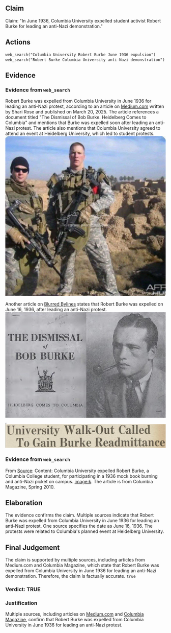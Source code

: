 ## Claim
Claim: "In June 1936, Columbia University expelled student activist Robert Burke for leading an anti-Nazi demonstration."

## Actions
```
web_search("Columbia University Robert Burke June 1936 expulsion")
web_search("Robert Burke Columbia University anti-Nazi demonstration")
```

## Evidence
### Evidence from `web_search`
Robert Burke was expelled from Columbia University in June 1936 for leading an anti-Nazi protest, according to an article on [Medium.com](https://medium.com/@blurredbylines/when-columbia-university-expelled-robert-burke-for-anti-nazi-protests-in-1936-d9f236c91794) written by Shari Rose and published on March 20, 2025. The article references a document titled "The Dismissal of Bob Burke. Heidelberg Comes to Columbia" and mentions that Burke was expelled soon after leading an anti-Nazi protest. The article also mentions that Columbia University agreed to attend an event at Heidelberg University, which led to student protests. ![image 1](media/0.jpg)

Another article on [Blurred Bylines](https://blurredbylines.com/articles/robert-burke-columbia-university-expulsion-1936-protest/) states that Robert Burke was expelled on June 16, 1936, after leading an anti-Nazi protest. ![image 11468](media/2025-08-31_10-24-1756635887-838259.jpg), ![image 11474](media/2025-08-31_10-25-1756635901-284775.jpg)


### Evidence from `web_search`
From [Source](https://magazine.columbia.edu/article/book-review-third-reich-ivory-tower): 
Content: Columbia University expelled Robert Burke, a Columbia College student, for participating in a 1936 mock book burning and anti-Nazi picket on campus. <image:k>. The article is from Columbia Magazine, Spring 2010.


## Elaboration
The evidence confirms the claim. Multiple sources indicate that Robert Burke was expelled from Columbia University in June 1936 for leading an anti-Nazi protest. One source specifies the date as June 16, 1936. The protests were related to Columbia's planned event at Heidelberg University.


## Final Judgement
The claim is supported by multiple sources, including articles from Medium.com and Columbia Magazine, which state that Robert Burke was expelled from Columbia University in June 1936 for leading an anti-Nazi demonstration. Therefore, the claim is factually accurate. `true`


### Verdict: TRUE

### Justification
Multiple sources, including articles on [Medium.com](https://medium.com/@blurredbylines/when-columbia-university-expelled-robert-burke-for-anti-nazi-protests-in-1936-d9f236c91794) and [Columbia Magazine](https://magazine.columbia.edu/article/book-review-third-reich-ivory-tower), confirm that Robert Burke was expelled from Columbia University in June 1936 for leading an anti-Nazi protest.
